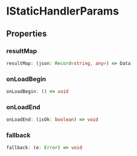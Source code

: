 # IStaticHandlerParams

## Properties

### resultMap

```ts
resultMap: (json: Record<string, any>) => Data
```

### onLoadBegin

```ts
onLoadBegin: () => void
```

### onLoadEnd

```ts
onLoadEnd: (isOk: boolean) => void
```

### fallback

```ts
fallback: (e: Error) => void
```
